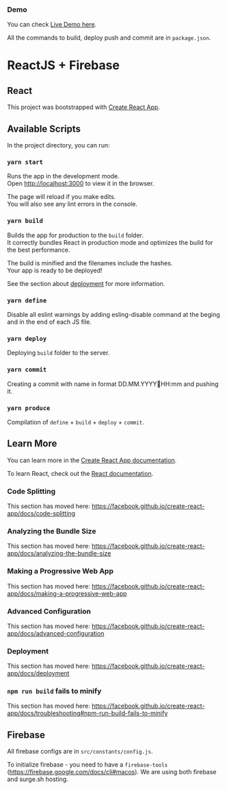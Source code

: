 ### Demo
You can check [Live Demo here](https://tik-toe-toy-online-d475f.firebaseapp.com).

All the commands to build, deploy push and commit are in `package.json`.

# ReactJS + Firebase

## React
This project was bootstrapped with [Create React App](https://github.com/facebook/create-react-app).

## Available Scripts

In the project directory, you can run:

### `yarn start`

Runs the app in the development mode.<br>
Open [http://localhost:3000](http://localhost:3000) to view it in the browser.

The page will reload if you make edits.<br>
You will also see any lint errors in the console.

### `yarn build`

Builds the app for production to the `build` folder.<br>
It correctly bundles React in production mode and optimizes the build for the best performance.

The build is minified and the filenames include the hashes.<br>
Your app is ready to be deployed!

See the section about [deployment](https://facebook.github.io/create-react-app/docs/deployment) for more information.

### `yarn define`

Disable all eslint warnings by adding esling-disable command at the beging and in the end of each JS file.

### `yarn deploy`

Deploying `build` folder to the server.

### `yarn commit`

Creating a commit with name in format DD.MM.YYYY🌿HH:mm and pushing it.

### `yarn produce`

Compilation of `define` + `build` + `deploy` + `commit`.

## Learn More

You can learn more in the [Create React App documentation](https://facebook.github.io/create-react-app/docs/getting-started).

To learn React, check out the [React documentation](https://reactjs.org/).

### Code Splitting

This section has moved here: https://facebook.github.io/create-react-app/docs/code-splitting

### Analyzing the Bundle Size

This section has moved here: https://facebook.github.io/create-react-app/docs/analyzing-the-bundle-size

### Making a Progressive Web App

This section has moved here: https://facebook.github.io/create-react-app/docs/making-a-progressive-web-app

### Advanced Configuration

This section has moved here: https://facebook.github.io/create-react-app/docs/advanced-configuration

### Deployment

This section has moved here: https://facebook.github.io/create-react-app/docs/deployment

### `npm run build` fails to minify

This section has moved here: https://facebook.github.io/create-react-app/docs/troubleshooting#npm-run-build-fails-to-minify

## Firebase
All firebase configs are in `src/constants/config.js`.

To initialize firebase - you need to have a `firebase-tools` (https://firebase.google.com/docs/cli#macos).
We are using both firebase and surge.sh hosting.
